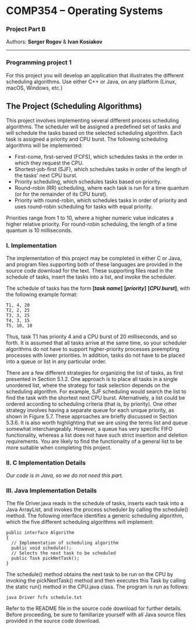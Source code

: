 # COMP354 – Operating Systems
### Project Part B
Authors: **Serger Rogov** & **Ivan Kosiakov**

____

### Programming project 1

For this project you will develop an application that illustrates the different
scheduling algorithms. Use either C++ or Java, on any platform (Linux, macOS,
Windows, etc.)

## The Project (Scheduling Algorithms)
This project involves implementing several different process scheduling algorithms. The scheduler will be assigned a predefined set of tasks and will
schedule the tasks based on the selected scheduling algorithm. Each task is assigned a priority and CPU burst. The following scheduling algorithms will
be implemented:

- First-come, first-served (FCFS), which schedules tasks in the order in which they request the CPU.
-  Shortest-job-first (SJF), which schedules tasks in order of the length of the tasks’ next CPU burst.
-  Priority scheduling, which schedules tasks based on priority.
-  Round-robin (RR) scheduling, where each task is run for a time quantum (or for the remainder of its CPU burst).
-  Priority with round-robin, which schedules tasks in order of priority and uses round-robin scheduling for tasks with equal priority.

Priorities range from 1 to 10, where a higher numeric value indicates a higher relative priority. For round-robin scheduling, the length of a time quantum is 10 milliseconds.

### I. Implementation

The implementation of this project may be completed in either C or Java, and program files supporting both of these languages are provided in the source code download for the text. These supporting files read in the schedule of tasks, insert the tasks into a list, and invoke the scheduler.

The schedule of tasks has the form **[_task name_]** **[_priority_]** **[_CPU burst_]**, with
the following example format:

```
T1, 4, 20
T2, 2, 25
T3, 3, 25
T4, 3, 15
T5, 10, 10
```

Thus, task T1 has priority 4 and a CPU burst of 20 milliseconds, and so forth. It is assumed that all tasks arrive at the same time, so your scheduler algorithms do not have to support higher-priority processes preempting processes with lower priorities. In addition, tasks do not have to be placed into a queue or list in any particular order.

There are a few different strategies for organizing the list of tasks, as first presented in Section 5.1.2. One approach is to place all tasks in a single unordered list, where the strategy for task selection depends on the scheduling algorithm. For example, SJF scheduling would search the list to find the task with the shortest next CPU burst. Alternatively, a list could be ordered according to scheduling criteria (that is, by priority). One other strategy involves having a separate queue for each unique priority, as shown in Figure 5.7. These approaches are briefly discussed in Section 5.3.6. It is also worth highlighting that we are using the terms list and queue somewhat interchangeably. However, a queue has very specific FIFO functionality, whereas a list does not have such strict insertion and deletion requirements. You are likely to find the functionality of a general list to be more suitable when completing this project.

### II. C Implementation Details
_Our code is in Java, so we do not need this part._


### III. Java Implementation Details
The file Driver.java reads in the schedule of tasks, inserts each task into a Java ArrayList, and invokes the process scheduler by calling the schedule() method. The following interface identifies a generic scheduling algorithm, which the five different scheduling algorithms will implement:

```
public interface Algorithm
{
  // Implementation of scheduling algorithm
  public void schedule();
  // Selects the next task to be scheduled
  public Task pickNetTask();
}
```

The schedule() method obtains the next task to be run on the CPU by invoking the pickNextTask() method and then executes this Task by calling the static run() method in the CPU.java class.
The program is run as follows:

`java Driver fcfs schedule.txt`

Refer to the README file in the source code download for further details. Before proceeding, be sure to familiarize yourself with all Java source files provided in the source code download.
